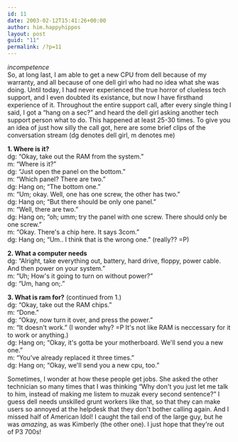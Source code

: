 ```yaml
---
id: 11
date: 2003-02-12T15:41:26+00:00
author: him.happyhippos
layout: post
guid: "11"
permalink: /?p=11
---
```

_incompetence_  
So, at long last, I am able to get a new CPU from dell because of my warranty, and all because of one dell girl who had no idea what she was doing. Until today, I had never experienced the true horror of clueless tech support, and I even doubted its existance, but now I have firsthand experience of it. Throughout the entire support call, after every single thing I said, I got a &#8220;hang on a sec?&#8221; and heard the dell girl asking another tech support person what to do. This happened at least 25-30 times. To give you an idea of just how silly the call got, here are some brief clips of the conversation stream (dg denotes dell girl, m denotes me)

**1. Where is it?**  
dg: &#8220;Okay, take out the RAM from the system.&#8221;  
m: &#8220;Where is it?&#8221;  
dg: &#8220;Just open the panel on the bottom.&#8221;  
m: &#8220;Which panel? There are two.&#8221;  
dg: Hang on; &#8220;The bottom one.&#8221;  
m: &#8220;Um; okay. Well, one has one screw, the other has two.&#8221;  
dg: Hang on; &#8220;But there should be only one panel.&#8221;  
m: &#8220;Well, there are two.&#8221;  
dg: Hang on; &#8220;oh; umm; try the panel with one screw. There should only be one screw.&#8221;  
m: &#8220;Okay. There's a chip here. It says 3com.&#8221;  
dg: Hang on; &#8220;Um.. I think that is the wrong one.&#8221; (really?? =P)

**2. What a computer needs**  
dg: &#8220;Alright, take everything out, battery, hard drive, floppy, power cable. And then power on your system.&#8221;  
m: &#8220;Uh; How's it going to turn on without power?&#8221;  
dg: &#8220;Um, hang on;.&#8221;

**3. What is ram for?** (continued from 1.)  
dg: &#8220;Okay, take out the RAM chips.&#8221;  
m: &#8220;Done.&#8221;  
dg: &#8220;Okay, now turn it over, and press the power.&#8221;  
m: &#8220;It doesn't work.&#8221; (I wonder why? =P It's not like RAM is neccessary for it to work or anything.)  
dg: Hang on; &#8220;Okay, it's gotta be your motherboard. We'll send you a new one.&#8221;  
m: &#8220;You've already replaced it three times.&#8221;  
dg: Hang on; &#8220;Okay, we'll send you a new cpu, too.&#8221;

Sometimes, I wonder at how these people get jobs. She asked the other technician so many times that I was thinking &#8220;Why don't you just let me talk to him, instead of making me listem to muzak every second sentence?&#8221; I guess dell needs unskilled grunt workers like that, so that they can make users so annoyed at the helpdesk that they don't bother calling again. And I missed half of American Idol! I caught the tail end of the large guy, but he was _amazing_, as was Kimberly (the other one). I just hope that they're out of P3 700s!